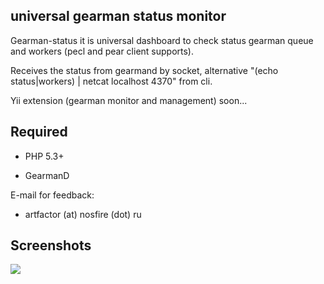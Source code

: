universal gearman status monitor
--------------

Gearman-status it is universal dashboard to check status gearman queue and workers (pecl and pear client supports).

Receives the status from gearmand by socket, alternative "(echo status|workers) | netcat localhost 4370" from cli.

Yii extension (gearman monitor and management) soon...


Required
--------------
- PHP 5.3+  

- GearmanD

E-mail for feedback:
- artfactor (at) nosfire (dot) ru


Screenshots
--------------
![](http://files.nosfire.ru/i/8317a4260b55cd84308aa3f16ad849e1.png)
